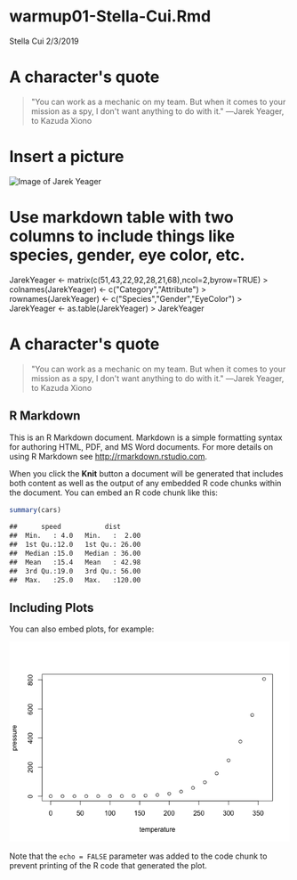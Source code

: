 warmup01-Stella-Cui.Rmd
================
Stella Cui
2/3/2019

A character's quote
===================

> "You can work as a mechanic on my team. But when it comes to your mission as a spy, I don't want anything to do with it."
> ―Jarek Yeager, to Kazuda Xiono

Insert a picture
================

![Image of Jarek Yeager](https://goo.gl/images/Rx6szp)

Use markdown table with two columns to include things like species, gender, eye color, etc.
===========================================================================================

JarekYeager &lt;- matrix(c(51,43,22,92,28,21,68),ncol=2,byrow=TRUE) &gt; colnames(JarekYeager) &lt;- c("Category","Attribute") &gt; rownames(JarekYeager) &lt;- c("Species","Gender","EyeColor") &gt; JarekYeager &lt;- as.table(JarekYeager) &gt; JarekYeager

A character's quote
===================

> "You can work as a mechanic on my team. But when it comes to your mission as a spy, I don't want anything to do with it."
> ―Jarek Yeager, to Kazuda Xiono

R Markdown
----------

This is an R Markdown document. Markdown is a simple formatting syntax for authoring HTML, PDF, and MS Word documents. For more details on using R Markdown see <http://rmarkdown.rstudio.com>.

When you click the **Knit** button a document will be generated that includes both content as well as the output of any embedded R code chunks within the document. You can embed an R code chunk like this:

``` r
summary(cars)
```

    ##      speed           dist       
    ##  Min.   : 4.0   Min.   :  2.00  
    ##  1st Qu.:12.0   1st Qu.: 26.00  
    ##  Median :15.0   Median : 36.00  
    ##  Mean   :15.4   Mean   : 42.98  
    ##  3rd Qu.:19.0   3rd Qu.: 56.00  
    ##  Max.   :25.0   Max.   :120.00

Including Plots
---------------

You can also embed plots, for example:

![](warmup1_files/figure-markdown_github/pressure-1.png)

Note that the `echo = FALSE` parameter was added to the code chunk to prevent printing of the R code that generated the plot.
